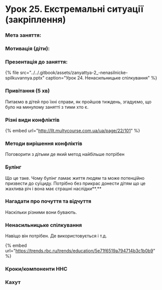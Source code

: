 # Урок 25. Екстремальні ситуації \(закріплення\)

### Мета заняття: 

### Мотивація **\(діти\)**:

### Презентація до заняття:

{% file src="../../.gitbook/assets/zanyattya-2\_-nenasilnicke-spilkuvannya.pptx" caption="Урок 24. Ненасильницьке спілкування" %}

### Привітання \(5 хв\)

Питаємо в дітей про їхні справи, як пройшов тиждень, згадуємо, що було на минулому занятті з тими хто є.

### **Різні види конфліктів**

{% embed url="http://llt.multycourse.com.ua/ua/page/22/101" %}

### Методи вирішення конфліктів

Поговорити з дітьми де який метод найбільше потрібен

### **Булінг**

Що це таке. Чому булінг ламає життя людям та може потенційно призвести до суїциду. Потрібно без прикрас донести дітям що це жахлива річ і вона має страшні наслідки**.**

### Нагадати про почуття та відчуття

Наскільки різними вони бувають.

### Ненасильницьке спілкування

Навіщо він потрібен. Де використовується і т.д.

{% embed url="https://trends.rbc.ru/trends/education/5e71f6519a794714b3c1b0b9" %}

### Кроки/компоненти ННС

### **Кахут**

